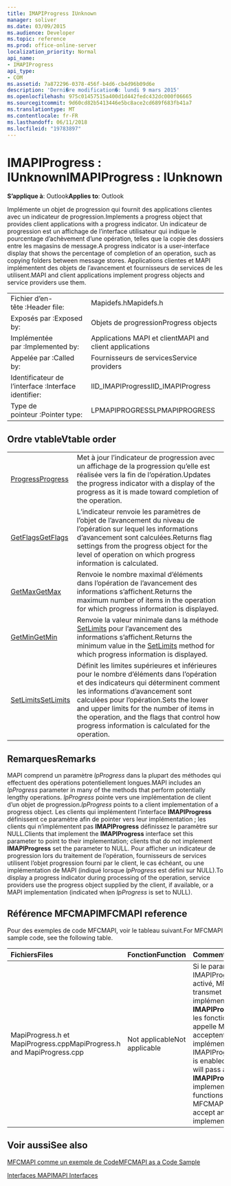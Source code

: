 ```yaml
---
title: IMAPIProgress IUnknown
manager: soliver
ms.date: 03/09/2015
ms.audience: Developer
ms.topic: reference
ms.prod: office-online-server
localization_priority: Normal
api_name:
- IMAPIProgress
api_type:
- COM
ms.assetid: 7a872296-0378-456f-b4d6-cb4d96b09d6e
description: 'Derni�re modification�: lundi 9 mars 2015'
ms.openlocfilehash: 975c01457515a400d1d442fedc432dc000f06665
ms.sourcegitcommit: 9d60cd82b5413446e5bc8ace2cd689f683fb41a7
ms.translationtype: MT
ms.contentlocale: fr-FR
ms.lasthandoff: 06/11/2018
ms.locfileid: "19783897"
---
```

# <a name="imapiprogress--iunknown"></a><span data-ttu-id="40c9f-103">IMAPIProgress : IUnknown</span><span class="sxs-lookup"><span data-stu-id="40c9f-103">IMAPIProgress : IUnknown</span></span>

  
  
<span data-ttu-id="40c9f-104">**S’applique à**: Outlook</span><span class="sxs-lookup"><span data-stu-id="40c9f-104">**Applies to**: Outlook</span></span> 
  
<span data-ttu-id="40c9f-105">Implémente un objet de progression qui fournit des applications clientes avec un indicateur de progression.</span><span class="sxs-lookup"><span data-stu-id="40c9f-105">Implements a progress object that provides client applications with a progress indicator.</span></span> <span data-ttu-id="40c9f-106">Un indicateur de progression est un affichage de l’interface utilisateur qui indique le pourcentage d’achèvement d’une opération, telles que la copie des dossiers entre les magasins de message.</span><span class="sxs-lookup"><span data-stu-id="40c9f-106">A progress indicator is a user-interface display that shows the percentage of completion of an operation, such as copying folders between message stores.</span></span> <span data-ttu-id="40c9f-107">Applications clientes et MAPI implémentent des objets de l’avancement et fournisseurs de services de les utilisent.</span><span class="sxs-lookup"><span data-stu-id="40c9f-107">MAPI and client applications implement progress objects and service providers use them.</span></span> 
  
|||
|:-----|:-----|
|<span data-ttu-id="40c9f-108">Fichier d’en-tête :</span><span class="sxs-lookup"><span data-stu-id="40c9f-108">Header file:</span></span>  <br/> |<span data-ttu-id="40c9f-109">Mapidefs.h</span><span class="sxs-lookup"><span data-stu-id="40c9f-109">Mapidefs.h</span></span>  <br/> |
|<span data-ttu-id="40c9f-110">Exposés par :</span><span class="sxs-lookup"><span data-stu-id="40c9f-110">Exposed by:</span></span>  <br/> |<span data-ttu-id="40c9f-111">Objets de progression</span><span class="sxs-lookup"><span data-stu-id="40c9f-111">Progress objects</span></span>  <br/> |
|<span data-ttu-id="40c9f-112">Implémentée par :</span><span class="sxs-lookup"><span data-stu-id="40c9f-112">Implemented by:</span></span>  <br/> |<span data-ttu-id="40c9f-113">Applications MAPI et client</span><span class="sxs-lookup"><span data-stu-id="40c9f-113">MAPI and client applications</span></span>  <br/> |
|<span data-ttu-id="40c9f-114">Appelée par :</span><span class="sxs-lookup"><span data-stu-id="40c9f-114">Called by:</span></span>  <br/> |<span data-ttu-id="40c9f-115">Fournisseurs de services</span><span class="sxs-lookup"><span data-stu-id="40c9f-115">Service providers</span></span>  <br/> |
|<span data-ttu-id="40c9f-116">Identificateur de l’interface :</span><span class="sxs-lookup"><span data-stu-id="40c9f-116">Interface identifier:</span></span>  <br/> |<span data-ttu-id="40c9f-117">IID_IMAPIProgress</span><span class="sxs-lookup"><span data-stu-id="40c9f-117">IID_IMAPIProgress</span></span>  <br/> |
|<span data-ttu-id="40c9f-118">Type de pointeur :</span><span class="sxs-lookup"><span data-stu-id="40c9f-118">Pointer type:</span></span>  <br/> |<span data-ttu-id="40c9f-119">LPMAPIPROGRESS</span><span class="sxs-lookup"><span data-stu-id="40c9f-119">LPMAPIPROGRESS</span></span>  <br/> |
   
## <a name="vtable-order"></a><span data-ttu-id="40c9f-120">Ordre vtable</span><span class="sxs-lookup"><span data-stu-id="40c9f-120">Vtable order</span></span>

|||
|:-----|:-----|
|[<span data-ttu-id="40c9f-121">Progress</span><span class="sxs-lookup"><span data-stu-id="40c9f-121">Progress</span></span>](imapiprogress-progress.md) <br/> |<span data-ttu-id="40c9f-122">Met à jour l’indicateur de progression avec un affichage de la progression qu’elle est réalisée vers la fin de l’opération.</span><span class="sxs-lookup"><span data-stu-id="40c9f-122">Updates the progress indicator with a display of the progress as it is made toward completion of the operation.</span></span>  <br/> |
|[<span data-ttu-id="40c9f-123">GetFlags</span><span class="sxs-lookup"><span data-stu-id="40c9f-123">GetFlags</span></span>](imapiprogress-getflags.md) <br/> |<span data-ttu-id="40c9f-124">L’indicateur renvoie les paramètres de l’objet de l’avancement du niveau de l’opération sur lequel les informations d’avancement sont calculées.</span><span class="sxs-lookup"><span data-stu-id="40c9f-124">Returns flag settings from the progress object for the level of operation on which progress information is calculated.</span></span>  <br/> |
|[<span data-ttu-id="40c9f-125">GetMax</span><span class="sxs-lookup"><span data-stu-id="40c9f-125">GetMax</span></span>](imapiprogress-getmax.md) <br/> |<span data-ttu-id="40c9f-126">Renvoie le nombre maximal d’éléments dans l’opération de l’avancement des informations s’affichent.</span><span class="sxs-lookup"><span data-stu-id="40c9f-126">Returns the maximum number of items in the operation for which progress information is displayed.</span></span>  <br/> |
|[<span data-ttu-id="40c9f-127">GetMin</span><span class="sxs-lookup"><span data-stu-id="40c9f-127">GetMin</span></span>](imapiprogress-getmin.md) <br/> |<span data-ttu-id="40c9f-128">Renvoie la valeur minimale dans la méthode [SetLimits](imapiprogress-setlimits.md) pour l’avancement des informations s’affichent.</span><span class="sxs-lookup"><span data-stu-id="40c9f-128">Returns the minimum value in the [SetLimits](imapiprogress-setlimits.md) method for which progress information is displayed.</span></span>  <br/> |
|[<span data-ttu-id="40c9f-129">SetLimits</span><span class="sxs-lookup"><span data-stu-id="40c9f-129">SetLimits</span></span>](imapiprogress-setlimits.md) <br/> |<span data-ttu-id="40c9f-130">Définit les limites supérieures et inférieures pour le nombre d’éléments dans l’opération et des indicateurs qui déterminent comment les informations d’avancement sont calculées pour l’opération.</span><span class="sxs-lookup"><span data-stu-id="40c9f-130">Sets the lower and upper limits for the number of items in the operation, and the flags that control how progress information is calculated for the operation.</span></span>  <br/> |
   
## <a name="remarks"></a><span data-ttu-id="40c9f-131">Remarques</span><span class="sxs-lookup"><span data-stu-id="40c9f-131">Remarks</span></span>

<span data-ttu-id="40c9f-132">MAPI comprend un paramètre _lpProgress_ dans la plupart des méthodes qui effectuent des opérations potentiellement longues.</span><span class="sxs-lookup"><span data-stu-id="40c9f-132">MAPI includes an  _lpProgress_ parameter in many of the methods that perform potentially lengthy operations.</span></span>  <span data-ttu-id="40c9f-133">_lpProgress_ pointe vers une implémentation de client d’un objet de progression.</span><span class="sxs-lookup"><span data-stu-id="40c9f-133">_lpProgress_ points to a client implementation of a progress object.</span></span> <span data-ttu-id="40c9f-134">Les clients qui implémentent l’interface **IMAPIProgress** définissent ce paramètre afin de pointer vers leur implémentation ; les clients qui n’implémentent pas **IMAPIProgress** définissez le paramètre sur NULL.</span><span class="sxs-lookup"><span data-stu-id="40c9f-134">Clients that implement the **IMAPIProgress** interface set this parameter to point to their implementation; clients that do not implement **IMAPIProgress** set the parameter to NULL.</span></span> <span data-ttu-id="40c9f-135">Pour afficher un indicateur de progression lors du traitement de l’opération, fournisseurs de services utilisent l’objet progression fourni par le client, le cas échéant, ou une implémentation de MAPI (indiqué lorsque _lpProgress_ est défini sur NULL).</span><span class="sxs-lookup"><span data-stu-id="40c9f-135">To display a progress indicator during processing of the operation, service providers use the progress object supplied by the client, if available, or a MAPI implementation (indicated when  _lpProgress_ is set to NULL).</span></span> 
  
## <a name="mfcmapi-reference"></a><span data-ttu-id="40c9f-136">Référence MFCMAPI</span><span class="sxs-lookup"><span data-stu-id="40c9f-136">MFCMAPI reference</span></span>

<span data-ttu-id="40c9f-137">Pour des exemples de code MFCMAPI, voir le tableau suivant.</span><span class="sxs-lookup"><span data-stu-id="40c9f-137">For MFCMAPI sample code, see the following table.</span></span>
  
|<span data-ttu-id="40c9f-138">**Fichiers**</span><span class="sxs-lookup"><span data-stu-id="40c9f-138">**Files**</span></span>|<span data-ttu-id="40c9f-139">**Fonction**</span><span class="sxs-lookup"><span data-stu-id="40c9f-139">**Function**</span></span>|<span data-ttu-id="40c9f-140">**Commentaire**</span><span class="sxs-lookup"><span data-stu-id="40c9f-140">**Comment**</span></span>|
|:-----|:-----|:-----|
|<span data-ttu-id="40c9f-141">MapiProgress.h et MapiProgress.cpp</span><span class="sxs-lookup"><span data-stu-id="40c9f-141">MapiProgress.h and MapiProgress.cpp</span></span>  <br/> |<span data-ttu-id="40c9f-142">Not applicable</span><span class="sxs-lookup"><span data-stu-id="40c9f-142">Not applicable</span></span>  <br/> |<span data-ttu-id="40c9f-143">Si le paramètre IMAPIProgress est activé, MFCMAPI transmet une implémentation **IMAPIProgress** à toutes les fonctions qui appelle MFCMAPI qui acceptent une implémentation.</span><span class="sxs-lookup"><span data-stu-id="40c9f-143">If the IMAPIProgress setting is enabled, MFCMAPI will pass an **IMAPIProgress** implementation to all functions that MFCMAPI invokes that accept an implementation.</span></span>  <br/> |
   
## <a name="see-also"></a><span data-ttu-id="40c9f-144">Voir aussi</span><span class="sxs-lookup"><span data-stu-id="40c9f-144">See also</span></span>



[<span data-ttu-id="40c9f-145">MFCMAPI comme un exemple de Code</span><span class="sxs-lookup"><span data-stu-id="40c9f-145">MFCMAPI as a Code Sample</span></span>](mfcmapi-as-a-code-sample.md)
  
[<span data-ttu-id="40c9f-146">Interfaces MAPI</span><span class="sxs-lookup"><span data-stu-id="40c9f-146">MAPI Interfaces</span></span>](mapi-interfaces.md)


